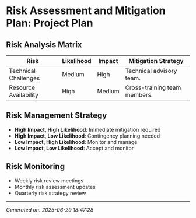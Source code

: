 # Risk Assessment and Mitigation Plan: Project Plan

## Risk Analysis Matrix

| Risk                     | Likelihood | Impact | Mitigation Strategy |
|--------------------------|------------|--------|---------------------|
| Technical Challenges      | Medium     | High   | Technical advisory team. |
| Resource Availability      | High       | Medium | Cross-training team members. |

## Risk Management Strategy
- **High Impact, High Likelihood**: Immediate mitigation required
- **High Impact, Low Likelihood**: Contingency planning needed
- **Low Impact, High Likelihood**: Monitor and manage
- **Low Impact, Low Likelihood**: Accept and monitor

## Risk Monitoring
- Weekly risk review meetings
- Monthly risk assessment updates
- Quarterly risk strategy review

---
*Generated on: 2025-06-29 18:47:28*
